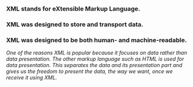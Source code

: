 ### XML stands for eXtensible Markup Language.

### XML was designed to store and transport data.

### XML was designed to be both human- and machine-readable.

_One of the reasons XML is popular because it focuses on data rather than data presentation. The other markup language such as HTML is used for data presentation. This separates the data and its presentation part and gives us the freedom to present the data, the way we want, once we receive it using XML._
